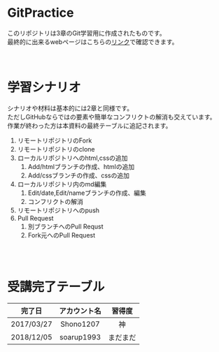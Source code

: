 # GitPractice
このリポジトリは3章のGit学習用に作成されたものです。  
最終的に出来るwebページはこちらの[リンク](https://shono1207.github.io/PracticeGit/sample.html)で確認できます。
<br>  
<br>

# 学習シナリオ
シナリオや材料は基本的には2章と同様です。  
ただしGitHubならではの要素や簡単なコンフリクトの解消も交えています。  
作業が終わった方は本資料の最終テーブルに追記されます。

1. リモートリポジトリのFork
1. リモートリポジトリのclone
1. ローカルリポジトリへのhtml,cssの追加
    1. Add/htmlブランチの作成、htmlの追加
    1. Add/cssブランチの作成、cssの追加
1. ローカルリポジトリ内のmd編集
    1. Edit/date,Edit/nameブランチの作成、編集
    1. コンフリクトの解消
1. リモートリポジトリへのpush
1. Pull Request
    1. 別ブランチへのPull Requst
    1. Fork元へのPull Request

<br>  
<br>

# 受講完了テーブル
| 完了日 | アカウント名 | 習得度 |
|:---:|:---:|:---:|
|2017/03/27 |Shono1207 | 神 |
|2018/12/05 |soarup1993 | まだまだ |
